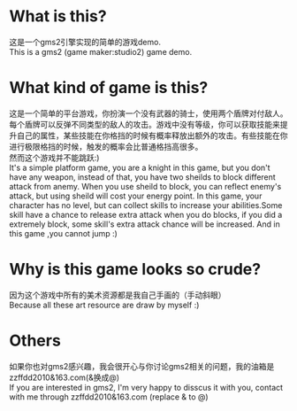# What is this?
这是一个gms2引擎实现的简单的游戏demo.  
This is a gms2 (game maker:studio2) game demo.  
# What kind of game is this?
这是一个简单的平台游戏，你扮演一个没有武器的骑士，使用两个盾牌对付敌人。每个盾牌可以反弹不同类型的敌人的攻击。游戏中没有等级，你可以获取技能来提升自己的属性，某些技能在你格挡的时候有概率释放出额外的攻击。有些技能在你进行极限格挡的时候，触发的概率会比普通格挡高很多。  
然而这个游戏并不能跳跃:)  
It's a simple platform game, you are a knight in this game, but you don't have any weapon, instead of that, you have two sheilds to block different attack from anemy. When you use sheild to block, you can reflect enemy's attack, but using sheild will cost your energy point.
In this game, your character has no level, but can collect skills to increase your abilities.Some skill have a chance to release extra attack when you do blocks, if you did a extremely block, some skill's extra attack chance will be increased.
And in this game ,you cannot jump :)  
# Why is this game looks so crude?
因为这个游戏中所有的美术资源都是我自己手画的（手动斜眼）  
Because all these art resource are draw by myself :)
# Others
如果你也对gms2感兴趣，我会很开心与你讨论gms2相关的问题，我的油箱是zzffdd2010&163.com(&换成@)  
If you are interested in gms2, I'm very happy to disscus it with you, contact with me through zzffdd2010&163.com (replace & to @)
